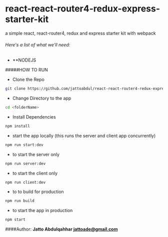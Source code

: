 # react-react-router4-redux-express-starter-kit
a simple react, react-router4, redux and express starter kit with webpack

###### Here's a list of what we'll need:
- **NODEJS

#####HOW TO RUN
- Clone the Repo
```bash
git clone https://github.com/jattoabdul/react-react-router4-redux-express-starter-kit.git <folderName>
```
- Change Directory to the app
```bash
cd <folderName>
```
- Install Dependencies
```bash
npm install
```
- start the app locally (this runs the server and client app concurrently)
```bash
npm run start:dev
```
- to start the server only
```bash
npm run server:dev
```
- to start the client only
```bash
npm run client:dev
```
- to to build for production
```bash
npm run build
```
- to start the app in production
```bash
npm start
```
####Author:
**Jatto Abdulqahhar <jattoade@gmail.com>**
